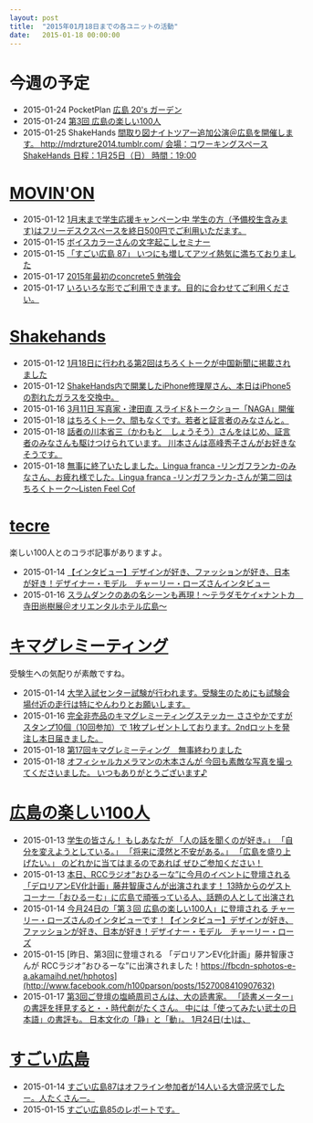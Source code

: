 ```yaml
---
layout: post
title:  "2015年01月18日までの各ユニットの活動"
date:   2015-01-18 00:00:00
---
```


# 今週の予定

* 2015-01-24 PocketPlan [広島 20's ガーデン](http://www.facebook.com/events/822276691163115/permalink/822276701163114/)
* 2015-01-24 [第3回 広島の楽しい100人](http://www.facebook.com/events/744646872281891/permalink/744646878948557/)
* 2015-01-25 ShakeHands [間取り図ナイトツアー追加公演＠広島を開催します。 http://mdrzture2014.tumblr.com/ 会場：コワーキングスペースShakeHands 日程：1月25日（日） 時間：19:00](http://www.facebook.com/CoworkingShakeHands/posts/860367234014672)


# [MOVIN'ON](http://coworking-hiroshima.com/)

* 2015-01-12 [1月末まで学生応援キャンペーン中  学生の方（予備校生含みます)はフリーデスクスペースを終日500円でご利用いただます。](http://www.facebook.com/movinon.hiroshima/posts/880474491973330)
* 2015-01-15 [ボイスカラーさんの文字起こしセミナー](http://www.facebook.com/movinon.hiroshima/photos/a.741352859218828.1073741830.723399384347509/881844638502982/?type=1)
* 2015-01-15 [「すごい広島 87」 いつにも増してアツイ熱気に満ちておりました](http://www.facebook.com/movinon.hiroshima/posts/881876525166460)
* 2015-01-17 [2015年最初のconcrete5 勉強会](http://www.facebook.com/movinon.hiroshima/photos/a.741352859218828.1073741830.723399384347509/882730445081068/?type=1)
* 2015-01-17 [いろいろな形でご利用できます。目的に合わせてご利用ください。](http://www.facebook.com/movinon.hiroshima/posts/882815578405888)


# [Shakehands](http://www.shakehands.jp/)

* 2015-01-12 [1月18日に行われる第2回はちろくトークが中国新聞に掲載されました](http://www.facebook.com/CoworkingShakeHands/posts/866948736689855)
* 2015-01-12 [ShakeHands内で開業したiPhone修理屋さん、本日はiPhone5の割れたガラスを交換中。](http://www.facebook.com/CoworkingShakeHands/photos/a.624867490897982.1073741830.592127770838621/867022246682504/?type=1)
* 2015-01-16 [3月11日 写真家・津田直 スライド&amp;トークショー「NAGA」開催](http://www.facebook.com/CoworkingShakeHands/posts/869098579808204)
* 2015-01-18 [はちろくトーク、間もなくです。若者と証言者のみなさんと。](http://www.facebook.com/CoworkingShakeHands/photos/a.633882023329862.1073741833.592127770838621/869978436386885/?type=1)
* 2015-01-18 [話者の川本省三（かわもと　しょうそう）さんをはじめ、証言者のみなさんも駆けつけられています。  川本さんは高峰秀子さんがお好きなそうです。](http://www.facebook.com/CoworkingShakeHands/photos/a.624867490897982.1073741830.592127770838621/869986516386077/?type=1)
* 2015-01-18 [無事に終了いたしました。Lingua franca -リンガフランカ-のみなさん、お疲れ様でした。Lingua franca -リンガフランカ-さんが第二回はちろくトーク～Listen Feel Cof](http://www.facebook.com/CoworkingShakeHands/posts/870056706379058)


# [tecre](http://tecre.jp/)

楽しい100人とのコラボ記事がありますよ。

* 2015-01-14 [【インタビュー】デザインが好き、ファッションが好き、日本が好き！デザイナー・モデル　チャーリー・ローズさんインタビュー](http://tecre.jp/charlie-rose/)
* 2015-01-16 [スラムダンクのあの名シーンも再現！～テラダモケイ×ナントカ　寺田尚樹展＠オリエンタルホテル広島～](http://tecre.jp/teradamokei-slamdunk/)


# [キマグレミーティング](https://www.facebook.com/kimaguremeeting)

受験生への気配りが素敵ですね。

* 2015-01-14 [大学入試センター試験が行われます。受験生のためにも試験会場付近の走行は特にやんわりとお願いします。](http://www.facebook.com/kimaguremeeting/photos/a.518994288177142.1073741829.501348703275034/763202817089620/?type=1)
* 2015-01-16 [完全非売品のキマグレミーティングステッカー  ささやかですがスタンプ10個（10回参加）で  1枚プレゼントしております。2ndロットを発注し本日届きました。](http://www.facebook.com/kimaguremeeting/photos/a.518994288177142.1073741829.501348703275034/764346146975287/?type=1)
* 2015-01-18 [第17回キマグレミーティング　無事終わりました](http://www.facebook.com/kimaguremeeting/posts/765291376880764)
* 2015-01-18 [オフィシャルカメラマンの木本さんが 今回も素敵な写真を撮ってくださいました。 いつもありがとうございます♪](https://www.facebook.com/kimaguremeeting/posts/765509203525648)


# [広島の楽しい100人](https://www.facebook.com/h100parson)

* 2015-01-13 [学生の皆さん！  もしあなたが 「人の話を聞くのが好き。」 「自分を変えようとしている。」 「将来に漠然と不安がある。」 「広島を盛り上げたい。」  のどれかに当てはまるのであれば ぜひご参加ください！](http://www.facebook.com/h100parson/photos/a.1438197353122072.1073741828.1427131820895292/1526025441005929/?type=1)
* 2015-01-13 [本日、RCCラジオ”おひるーな”に今月のイベントに登壇される「デロリアンEV化計画」藤井智康さんが出演されます！  13時からのゲストコーナー「おひるーむ」に広島で頑張っている人、話題の人として出演され](http://www.facebook.com/h100parson/posts/1526288924312914)
* 2015-01-14 [今月24日の「第３回 広島の楽しい100人」に登壇される チャーリー・ローズさんのインタビューです！【インタビュー】デザインが好き、ファッションが好き、日本が好き！デザイナー・モデル　チャーリー・ローズ](http://www.facebook.com/h100parson/posts/1526564000952073)
* 2015-01-15 [昨日、第3回に登壇される 「デロリアンEV化計画」藤井智康さんが RCCラジオ”おひるーな”に出演されました！https://fbcdn-sphotos-e-a.akamaihd.net/hphotos](http://www.facebook.com/h100parson/posts/1527008410907632)
* 2015-01-17 [第3回ご登壇の塩崎周司さんは、大の読書家。  「読書メーター」の書評を拝見すると・・時代劇がたくさん。 中には「使ってみたい武士の日本語」の書評も。  日本文化の「静」と「動」。  1月24日(土)は、](http://www.facebook.com/h100parson/posts/1527719100836563)


# [すごい広島](http://great-h.github.io/)

* 2015-01-14 [すごい広島87はオフライン参加者が14人いる大盛況感でしたー。人たくさんー。](http://www.facebook.com/great.hiroshima/posts/508677525941564)
* 2015-01-15 [すごい広島85のレポートです。](http://www.facebook.com/great.hiroshima/posts/508698435939473)
